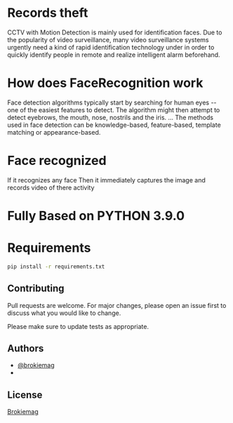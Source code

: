 # Records theft
CCTV with Motion Detection
is mainly used for identification faces. Due to the popularity of video surveillance, many video surveillance systems urgently need a kind of rapid identification technology under in order to quickly identify people in remote and realize intelligent alarm beforehand.
# How does FaceRecognition work
Face detection algorithms typically start by searching for human eyes -- one of the easiest features to detect. The algorithm might then attempt to detect eyebrows, the mouth, nose, nostrils and the iris. ... The methods used in face detection can be knowledge-based, feature-based, template matching or appearance-based.
# Face recognized
If it recognizes any face Then it immediately captures the image and records video of there activity 
# Fully Based on PYTHON 3.9.0

# Requirements 
```bash
pip install -r requirements.txt
```
## Contributing
Pull requests are welcome. For major changes, please open an issue first to discuss what you would like to change.

Please make sure to update tests as appropriate.

## Authors

- [@brokiemag](https://www.github.com/brokiemag)
- 
## License
[Brokiemag](https://brokiemag.me)



  
